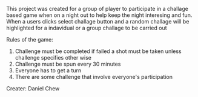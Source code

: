 This project was created for a group of player to participate in a challage based game when on a night out to help keep the night interesing and fun.
When a users clicks select challage button and a random challage will be highlighted for a indavidual or a group challage to be carried out 

Rules of the game: 
1) Challenge must be completed if failed a shot must be taken unless challenge specifies other wise 
2) Challenge must be spun every 30 minutes
3) Everyone has to get a turn
4) There are some challenge that involve everyone's participation


Creater: Daniel Chew
